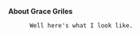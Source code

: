 **About Grace Griles**          
           
           
          
          Well here's what I look like.
          
       
          
